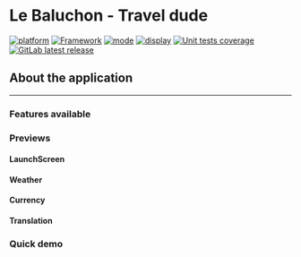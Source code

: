 # Le Baluchon - Travel dude

[![platform](https://img.shields.io/badge/-iOS%2015%20%7C%20iOS%2016-green?style=plastic&logo=apple)](https://img.shields.io/badge/platform-iOS%2015%20%7C%20iOS%2016-green?style=plastic&logo=apple) [![Framework](https://img.shields.io/badge/framework-SwiftUI-orange?style=plastic)](https://img.shields.io/badge/framework-SwiftUI-orange?style=plastic)
[![mode](https://img.shields.io/badge/mode-dark-informational?style=plastic)](https://img.shields.io/badge/mode-dark-informational?style=plastic) [![display](https://img.shields.io/badge/display-portrait%20%7C%20landscape-informational?style=plastic)](https://img.shields.io/badge/display-portrait%20%7C%20landscape-informational?style=plastic)
[![Unit tests coverage](https://img.shields.io/badge/coverage-94%25-green?style=plastic)](https://img.shields.io/badge/coverage-94%25-green?style=plastic) [![GitLab latest release](https://img.shields.io/badge/version-v1.2-blue?style=plastic)](https://github.com/BabyGeek/projet-9-le-baluchon/releases)



## About the application
---
### Features available

### Previews

#### LaunchScreen

#### Weather


#### Currency


#### Translation


### Quick demo

